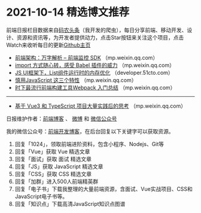 # 2021-10-14 精选博文推荐

前端日报栏目数据来自[码农头条](https://toutiao.qdkfweb.cn/)（我开发的爬虫），每日分享前端、移动开发、设计、资源和资讯等，为开发者提供动力，点击Star按钮来关注这个项目，点击Watch来收听每日的更新[Github主页](https://github.com/kujian/frontendDaily)
* [前端架构：万字解析 &#8211; 前端监控 SDK](https://mp.weixin.qq.com/s?__biz=MzkwODIwMDY2OQ==&mid=2247491816&idx=1&sn=29ced399a6363c4ffbd90aca3a6e7232) （mp.weixin.qq.com）
* [import 方式随心转，感受 Babel 插件的威力](https://mp.weixin.qq.com/s?__biz=Mzg3OTYzMDkzMg==&mid=2247486263&idx=1&sn=832d054f4bb0f5f3a918066eaed7c232) （mp.weixin.qq.com）
* [JS UI框架下，List组件运行时的内存优化](https://developer.51cto.com/art/202110/685611.htm) （developer.51cto.com）
* [慎用JavaScript 这三个特性](https://mp.weixin.qq.com/s?__biz=Mzg5ODA5NTM1Mw==&mid=2247496261&idx=1&sn=1f22e9d6eec69691459e324d54c1f8f3) （mp.weixin.qq.com）
* [时下最流行前端构建工具Webpack 入门总结](https://mp.weixin.qq.com/s?__biz=MjM5ODYwMjI2MA==&mid=2649765059&idx=1&sn=8149791db61e343c7fe701da224ddbd7) （mp.weixin.qq.com）

***
* [基于 Vue3 和 TypeScript 项目大量实践后的思考](https://mp.weixin.qq.com/s?__biz=MzA4Nzg0MDM5Nw==&mid=2247505716&idx=1&sn=9d5dbb32c73e1ecb90e8fc26dc825c42) （mp.weixin.qq.com）

日报维护作者：[前端博客](https://qdkfweb.cn/) 、 [微博](http://weibo.com/kujian) 和 [微信公众号](https://open.weixin.qq.com/qr/code?username=caibaojian_com)

我的微信公众号：[前端开发博客](https://open.weixin.qq.com/qr/code?username=caibaojian_com)，在后台回复以下关键字可以获取资源。

1. 回复「1024」，领取前端进阶资料，包含小程序、Nodejs、Git等
2. 回复「Vue」获取 Vue 精选文章
3. 回复「面试」获取 面试 精选文章
4. 回复「JS」获取 JavaScript 精选文章
5. 回复「CSS」获取 CSS 精选文章
6. 回复「加群」进入500人前端精英群
7. 回复「电子书」下载我整理的大量前端资源，含面试、Vue实战项目、CSS和JavaScript电子书等。
8. 回复「知识点」下载高清JavaScript知识点图谱